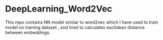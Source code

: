 # DeepLearning_Word2Vec
This repo contains NN model similar to word2vec which I have used to train model on training dataset , and tried to calculates euclidean distance between embeddings. 
